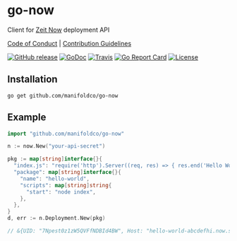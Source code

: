 # go-now

Client for [Zeit Now](https://zeit.co/api) deployment API

[Code of Conduct](./CODE_OF_CONDUCT.md) |
[Contribution Guidelines](./.github/CONTRIBUTING.md)

[![GitHub release](https://img.shields.io/github/tag/manifoldco/go-now.svg?label=latest)](https://github.com/manifoldco/go-now/releases)
[![GoDoc](https://img.shields.io/badge/godoc-reference-blue.svg)](https://godoc.org/github.com/manifoldco/go-now)
[![Travis](https://img.shields.io/travis/manifoldco/go-now/master.svg)](https://travis-ci.org/manifoldco/go-now)
[![Go Report Card](https://goreportcard.com/badge/github.com/manifoldco/go-now)](https://goreportcard.com/report/github.com/manifoldco/go-now)
[![License](https://img.shields.io/badge/license-BSD-blue.svg)](./LICENSE.md)

## Installation

```
go get github.com/manifoldco/go-now
```

## Example

```go
import "github.com/manifoldco/go-now"

n := now.New("your-api-secret")

pkg := map[string]interface{}{
  "index.js": "require('http').Server((req, res) => { res.end('Hello World!'); }).listen();",
  "package": map[string]interface{}{
    "name": "hello-world",
    "scripts": map[string]string{
      "start": "node index",
    },
  },
}
d, err := n.Deployment.New(pkg)

// &{UID: "7Npest0z1zW5QVFfNDBId4BW", Host: "hello-world-abcdefhi.now.sh", State: "BOOTING"} 
```
